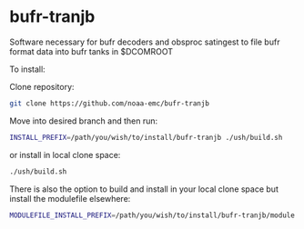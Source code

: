 # bufr-tranjb
Software necessary for bufr decoders and obsproc satingest to file bufr format data into bufr tanks in $DCOMROOT


To install:

Clone repository:
```bash
git clone https://github.com/noaa-emc/bufr-tranjb
```

Move into desired branch and then run:

```bash
INSTALL_PREFIX=/path/you/wish/to/install/bufr-tranjb ./ush/build.sh
```

or install in local clone space:

```bash
./ush/build.sh
```

There is also the option to build and install in your local clone space but install the modulefile elsewhere:

```bash
MODULEFILE_INSTALL_PREFIX=/path/you/wish/to/install/bufr-tranjb/module ./ush/build.sh
```
